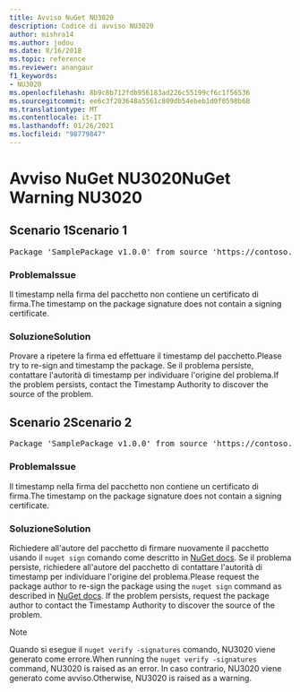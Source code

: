 ```yaml
---
title: Avviso NuGet NU3020
description: Codice di avviso NU3020
author: mishra14
ms.author: jodou
ms.date: 8/16/2018
ms.topic: reference
ms.reviewer: anangaur
f1_keywords:
- NU3020
ms.openlocfilehash: 8b9c8b712fdb956183ad226c55199cf6c1f56536
ms.sourcegitcommit: ee6c3f203648a5561c809db54ebeb1d0f0598b68
ms.translationtype: MT
ms.contentlocale: it-IT
ms.lasthandoff: 01/26/2021
ms.locfileid: "98779847"
---
```

# <a name="nuget-warning-nu3020"></a><span data-ttu-id="6d138-103">Avviso NuGet NU3020</span><span class="sxs-lookup"><span data-stu-id="6d138-103">NuGet Warning NU3020</span></span>

## <a name="scenario-1"></a><span data-ttu-id="6d138-104">Scenario 1</span><span class="sxs-lookup"><span data-stu-id="6d138-104">Scenario 1</span></span>

<pre>Package 'SamplePackage v1.0.0' from source 'https://contoso.com/index.json': The timestamp does not have a signing certificate.</pre>

### <a name="issue"></a><span data-ttu-id="6d138-105">Problema</span><span class="sxs-lookup"><span data-stu-id="6d138-105">Issue</span></span>

<span data-ttu-id="6d138-106">Il timestamp nella firma del pacchetto non contiene un certificato di firma.</span><span class="sxs-lookup"><span data-stu-id="6d138-106">The timestamp on the package signature does not contain a signing certificate.</span></span>


### <a name="solution"></a><span data-ttu-id="6d138-107">Soluzione</span><span class="sxs-lookup"><span data-stu-id="6d138-107">Solution</span></span>

<span data-ttu-id="6d138-108">Provare a ripetere la firma ed effettuare il timestamp del pacchetto.</span><span class="sxs-lookup"><span data-stu-id="6d138-108">Please try to re-sign and timestamp the package.</span></span> <span data-ttu-id="6d138-109">Se il problema persiste, contattare l'autorità di timestamp per individuare l'origine del problema.</span><span class="sxs-lookup"><span data-stu-id="6d138-109">If the problem persists, contact the Timestamp Authority to discover the source of the problem.</span></span>



## <a name="scenario-2"></a><span data-ttu-id="6d138-110">Scenario 2</span><span class="sxs-lookup"><span data-stu-id="6d138-110">Scenario 2</span></span>

<pre>Package 'SamplePackage v1.0.0' from source 'https://contoso.com/index.json': The primary signature's timestamp does not have a signing certificate.</pre>

### <a name="issue"></a><span data-ttu-id="6d138-111">Problema</span><span class="sxs-lookup"><span data-stu-id="6d138-111">Issue</span></span>

<span data-ttu-id="6d138-112">Il timestamp nella firma del pacchetto non contiene un certificato di firma.</span><span class="sxs-lookup"><span data-stu-id="6d138-112">The timestamp on the package signature does not contain a signing certificate.</span></span>


### <a name="solution"></a><span data-ttu-id="6d138-113">Soluzione</span><span class="sxs-lookup"><span data-stu-id="6d138-113">Solution</span></span>

<span data-ttu-id="6d138-114">Richiedere all'autore del pacchetto di firmare nuovamente il pacchetto usando il `nuget sign` comando come descritto in [NuGet docs](../../create-packages/sign-a-package.md). Se il problema persiste, richiedere all'autore del pacchetto di contattare l'autorità di timestamp per individuare l'origine del problema.</span><span class="sxs-lookup"><span data-stu-id="6d138-114">Please request the package author to re-sign the package using the `nuget sign` command as described in [NuGet docs](../../create-packages/sign-a-package.md). If the problem persists, request the package author to contact the Timestamp Authority to discover the source of the problem.</span></span>


> [!Note]
> <span data-ttu-id="6d138-115">Quando si esegue il `nuget verify -signatures` comando, NU3020 viene generato come errore.</span><span class="sxs-lookup"><span data-stu-id="6d138-115">When running the `nuget verify -signatures` command, NU3020 is raised as an error.</span></span> <span data-ttu-id="6d138-116">In caso contrario, NU3020 viene generato come avviso.</span><span class="sxs-lookup"><span data-stu-id="6d138-116">Otherwise, NU3020 is raised as a warning.</span></span>
